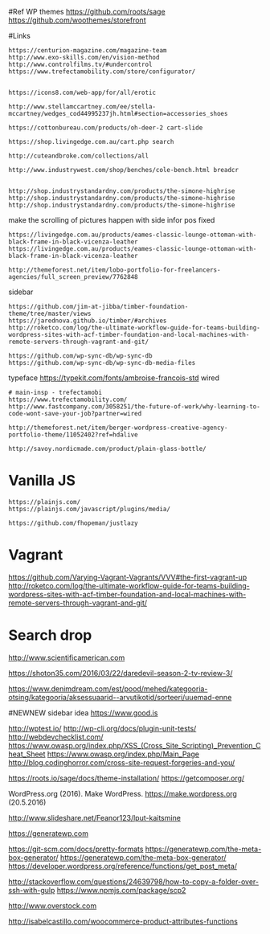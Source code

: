#Ref WP themes
https://github.com/roots/sage
https://github.com/woothemes/storefront

#Links

    https://centurion-magazine.com/magazine-team
    http://www.exo-skills.com/en/vision-method
    http://www.controlfilms.tv/#undercontrol
    https://www.trefectamobility.com/store/configurator/


    https://icons8.com/web-app/for/all/erotic

    http://www.stellamccartney.com/ee/stella-mccartney/wedges_cod44995237jh.html#section=accessories_shoes

    https://cottonbureau.com/products/oh-deer-2 cart-slide

    https://shop.livingedge.com.au/cart.php search

    http://cuteandbroke.com/collections/all

    http://www.industrywest.com/shop/benches/cole-bench.html breadcr


    http://shop.industrystandardny.com/products/the-simone-highrise
    http://shop.industrystandardny.com/products/the-simone-highrise
    http://shop.industrystandardny.com/products/the-simone-highrise

make the scrolling of pictures happen with side infor pos fixed

    https://livingedge.com.au/products/eames-classic-lounge-ottoman-with-black-frame-in-black-vicenza-leather
    https://livingedge.com.au/products/eames-classic-lounge-ottoman-with-black-frame-in-black-vicenza-leather

    http://themeforest.net/item/lobo-portfolio-for-freelancers-agencies/full_screen_preview/7762848

sidebar

    https://github.com/jim-at-jibba/timber-foundation-theme/tree/master/views
    https://jarednova.github.io/timber/#archives
    http://roketco.com/log/the-ultimate-workflow-guide-for-teams-building-wordpress-sites-with-acf-timber-foundation-and-local-machines-with-remote-servers-through-vagrant-and-git/

    https://github.com/wp-sync-db/wp-sync-db
    https://github.com/wp-sync-db/wp-sync-db-media-files

typeface
https://typekit.com/fonts/ambroise-francois-std
wired

    # main-insp - trefectamobi
    https://www.trefectamobility.com/
    http://www.fastcompany.com/3058251/the-future-of-work/why-learning-to-code-wont-save-your-job?partner=wired

    http://themeforest.net/item/berger-wordpress-creative-agency-portfolio-theme/11052402?ref=hdalive

    http://savoy.nordicmade.com/product/plain-glass-bottle/

# Vanilla JS

    https://plainjs.com/
    https://plainjs.com/javascript/plugins/media/

    https://github.com/fhopeman/justlazy

# Vagrant

https://github.com/Varying-Vagrant-Vagrants/VVV#the-first-vagrant-up
http://roketco.com/log/the-ultimate-workflow-guide-for-teams-building-wordpress-sites-with-acf-timber-foundation-and-local-machines-with-remote-servers-through-vagrant-and-git/

# Search drop

http://www.scientificamerican.com

https://shoton35.com/2016/03/22/daredevil-season-2-tv-review-3/

https://www.denimdream.com/est/pood/mehed/kategooria-otsing/kategooria/aksessuaarid--arvutikotid/sorteeri/uuemad-enne

#NEWNEW sidebar idea
https://www.good.is

http://wptest.io/
http://wp-cli.org/docs/plugin-unit-tests/
http://webdevchecklist.com/
https://www.owasp.org/index.php/XSS_(Cross_Site_Scripting)_Prevention_Cheat_Sheet
https://www.owasp.org/index.php/Main_Page
http://blog.codinghorror.com/cross-site-request-forgeries-and-you/

https://roots.io/sage/docs/theme-installation/
https://getcomposer.org/

WordPress.org (2016). Make WordPress. https://make.wordpress.org (20.5.2016)

http://www.slideshare.net/Feanor123/lput-kaitsmine

https://generatewp.com

https://git-scm.com/docs/pretty-formats
https://generatewp.com/the-meta-box-generator/
https://generatewp.com/the-meta-box-generator/
https://developer.wordpress.org/reference/functions/get_post_meta/

http://stackoverflow.com/questions/24639798/how-to-copy-a-folder-over-ssh-with-gulp
https://www.npmjs.com/package/scp2

http://www.overstock.com

http://isabelcastillo.com/woocommerce-product-attributes-functions
